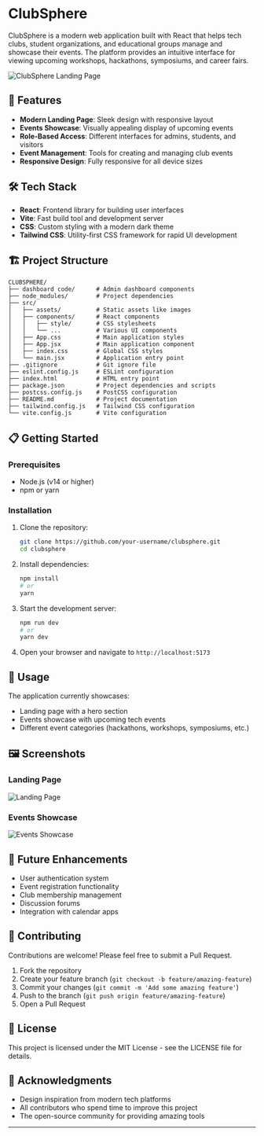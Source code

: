 # ClubSphere

ClubSphere is a modern web application built with React that helps tech clubs, student organizations, and educational groups manage and showcase their events. The platform provides an intuitive interface for viewing upcoming workshops, hackathons, symposiums, and career fairs.

![ClubSphere Landing Page](https://raw.githubusercontent.com/your-username/clubsphere/main/screenshots/landing-page.png)

## 🚀 Features

- **Modern Landing Page**: Sleek design with responsive layout
- **Events Showcase**: Visually appealing display of upcoming events
- **Role-Based Access**: Different interfaces for admins, students, and visitors
- **Event Management**: Tools for creating and managing club events
- **Responsive Design**: Fully responsive for all device sizes

## 🛠️ Tech Stack

- **React**: Frontend library for building user interfaces
- **Vite**: Fast build tool and development server
- **CSS**: Custom styling with a modern dark theme
- **Tailwind CSS**: Utility-first CSS framework for rapid UI development

## 🏗️ Project Structure

```
CLUBSPHERE/
├── dashboard code/      # Admin dashboard components
├── node_modules/        # Project dependencies
├── src/
│   ├── assets/          # Static assets like images
│   ├── components/      # React components
│   │   ├── style/       # CSS stylesheets
│   │   └── ...          # Various UI components
│   ├── App.css          # Main application styles
│   ├── App.jsx          # Main application component
│   ├── index.css        # Global CSS styles
│   └── main.jsx         # Application entry point
├── .gitignore           # Git ignore file
├── eslint.config.js     # ESLint configuration
├── index.html           # HTML entry point
├── package.json         # Project dependencies and scripts
├── postcss.config.js    # PostCSS configuration
├── README.md            # Project documentation
├── tailwind.config.js   # Tailwind CSS configuration
└── vite.config.js       # Vite configuration
```

## 📋 Getting Started

### Prerequisites

- Node.js (v14 or higher)
- npm or yarn

### Installation

1. Clone the repository:
   ```bash
   git clone https://github.com/your-username/clubsphere.git
   cd clubsphere
   ```

2. Install dependencies:
   ```bash
   npm install
   # or
   yarn
   ```

3. Start the development server:
   ```bash
   npm run dev
   # or
   yarn dev
   ```

4. Open your browser and navigate to `http://localhost:5173`

## 📝 Usage

The application currently showcases:
- Landing page with a hero section
- Events showcase with upcoming tech events
- Different event categories (hackathons, workshops, symposiums, etc.)

## 🖼️ Screenshots

### Landing Page
![Landing Page](https://raw.githubusercontent.com/your-username/clubsphere/main/screenshots/landing-page.png)

### Events Showcase
![Events Showcase](https://raw.githubusercontent.com/your-username/clubsphere/main/screenshots/events-showcase.png)

## 🔮 Future Enhancements

- User authentication system
- Event registration functionality
- Club membership management
- Discussion forums
- Integration with calendar apps

## 🤝 Contributing

Contributions are welcome! Please feel free to submit a Pull Request.

1. Fork the repository
2. Create your feature branch (`git checkout -b feature/amazing-feature`)
3. Commit your changes (`git commit -m 'Add some amazing feature'`)
4. Push to the branch (`git push origin feature/amazing-feature`)
5. Open a Pull Request

## 📄 License

This project is licensed under the MIT License - see the LICENSE file for details.

## 👏 Acknowledgments

- Design inspiration from modern tech platforms
- All contributors who spend time to improve this project
- The open-source community for providing amazing tools

---
